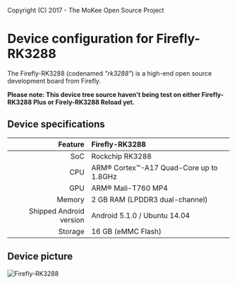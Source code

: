 Copyright (C) 2017 - The MoKee Open Source Project

Device configuration for Firefly-RK3288
==============

The Firefly-RK3288 (codenamed _"rk3288"_) is a high-end open source development board from Firefly.

**Please note: This device tree source haven't being test on either Firefly-RK3288 Plus or Firely-RK3288 Reload yet.**

## Device specifications

| Feature      | Firefly-RK3288                                  |
| -----------: | :---------------------------------------------- |
| SoC          | Rockchip RK3288                                 |
| CPU          | ARM® Cortex™-A17 Quad-Core up to 1.8GHz         |
| GPU          | ARM® Mali-T760 MP4                              |
| Memory       | 2 GB RAM (LPDDR3 dual-channel)                  |
| Shipped Android version | Android 5.1.0 / Ubuntu 14.04         |
| Storage      | 16 GB (eMMC Flash)                              |

## Device picture

![Firefly-RK3288](http://www.t-firefly.com/templets/default/images/board/RK3288.png)
